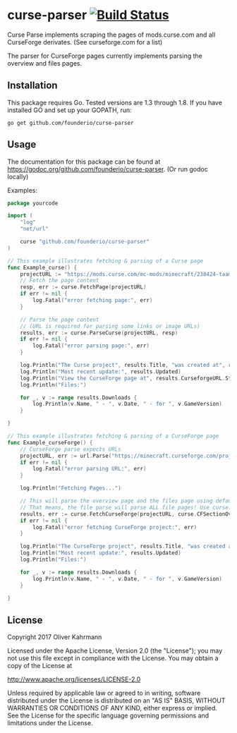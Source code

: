# curse-parser [![Build Status](https://travis-ci.org/founderio/curse-parser.svg?branch=master)](https://travis-ci.org/founderio/curse-parser)

Curse Parse implements scraping the pages of mods.curse.com and all CurseForge derivates. (See curseforge.com for a list)

The parser for CurseForge pages currently implements parsing the overview and files pages.

## Installation

This package requires Go. Tested versions are 1.3 through 1.8. If you have installed GO and set up your GOPATH, run:
```
go get github.com/founderio/curse-parser
```

## Usage

The documentation for this package can be found at https://godoc.org/github.com/founderio/curse-parser. (Or run godoc locally)

Examples:
```go
package yourcode

import (
	"log"
	"net/url"

	curse "github.com/founderio/curse-parser"
)

// This example illustrates fetching & parsing of a Curse page
func Example_curse() {
	projectURL := "https://mods.curse.com/mc-mods/minecraft/238424-taam"
	// Fetch the page content
	resp, err := curse.FetchPage(projectURL)
	if err != nil {
		log.Fatal("error fetching page:", err)
	}

	// Parse the page content
	// (URL is required for parsing some links or image URLs)
	results, err := curse.ParseCurse(projectURL, resp)
	if err != nil {
		log.Fatal("error parsing page:", err)
	}

	log.Println("The Curse project", results.Title, "was created at", results.Created)
	log.Println("Most recent update:", results.Updated)
	log.Println("View the CurseForge page at", results.CurseforgeURL.String())
	log.Println("Files:")

	for _, v := range results.Downloads {
		log.Println(v.Name, " - ", v.Date, " - for ", v.GameVersion)
	}

}

// This example illustrates fetching & parsing of a CurseForge page
func Example_curseForge() {
	// CurseForge parse expects URLs
	projectURL, err := url.Parse("https://minecraft.curseforge.com/projects/taam")
	if err != nil {
		log.Fatal("error parsing URL:", err)
	}

	log.Println("Fetching Pages...")

	// This will parse the overview page and the files page using default options.
	// That means, the file parse will parse ALL file pages! Use curse.CFOptionFilesNoPagination to prevent that.
	results, err := curse.FetchCurseForge(projectURL, curse.CFSectionOverview|curse.CFSectionFiles, curse.CFOptionNone)
	if err != nil {
		log.Fatal("error fetching CurseForge project:", err)
	}

	log.Println("The CurseForge project", results.Title, "was created at", results.Created)
	log.Println("Most recent update:", results.Updated)
	log.Println("Files:")

	for _, v := range results.Downloads {
		log.Println(v.Name, " - ", v.Date, " - for ", v.GameVersion)
	}

}
```

## License

Copyright 2017 Oliver Kahrmann

Licensed under the Apache License, Version 2.0 (the "License");
you may not use this file except in compliance with the License.
You may obtain a copy of the License at

http://www.apache.org/licenses/LICENSE-2.0

Unless required by applicable law or agreed to in writing, software
distributed under the License is distributed on an "AS IS" BASIS,
WITHOUT WARRANTIES OR CONDITIONS OF ANY KIND, either express
or implied. See the License for the specific language governing
permissions and limitations under the License.
